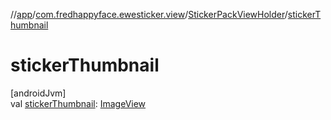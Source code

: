 //[app](../../../index.md)/[com.fredhappyface.ewesticker.view](../index.md)/[StickerPackViewHolder](index.md)/[stickerThumbnail](sticker-thumbnail.md)

# stickerThumbnail

[androidJvm]\
val [stickerThumbnail](sticker-thumbnail.md): [ImageView](https://developer.android.com/reference/kotlin/android/widget/ImageView.html)
